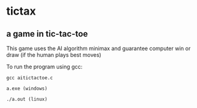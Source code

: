 # tictax
## a game in tic-tac-toe

This game uses the AI algorithm minimax and guarantee computer win or draw (if the human plays best moves)

To run the program using gcc:
```
gcc aitictactoe.c

a.exe (windows)

./a.out (linux)
```
